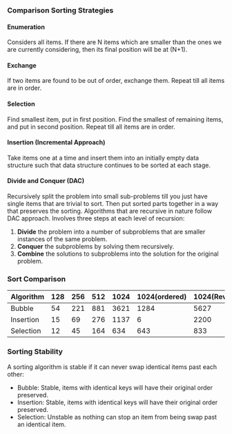 ### Comparison Sorting Strategies

#### Enumeration

Considers all items. If there are N items which are smaller than the ones we are currently considering, then its final position will be at (N+1).

#### Exchange

If two items are found to be out of order, exchange them. Repeat till all items are in order.

#### Selection

Find smallest item, put in first position. Find the smallest of remaining items, and put in second position. Repeat till all items are in order.

#### Insertion (Incremental Approach)

Take items one at a time and insert them into an initially empty data structure such that data structure continues to be sorted at each stage.

#### Divide and Conquer (DAC)

Recursively split the problem into small sub-problems till you just have single items that are trivial to sort. Then put sorted parts together in a way that preserves the sorting. Algorithms that are recursive in nature follow DAC approach. Involves three steps at each level of recursion:

1. **Divide** the problem into a number of subproblems that are smaller instances of the same problem.
2. **Conquer** the subproblems by solving them recursively.
3. **Combine** the solutions to subproblems into the solution for the original problem.

### Sort Comparison

| Algorithm | 128 | 256 | 512 | 1024 | 1024(ordered) | 1024(Reversed) | 2048  |
| --------- | --- | --- | --- | ---- | ------------- | -------------- | ----- |
| Bubble    | 54  | 221 | 881 | 3621 | 1284          | 5627           | 14497 |
| Insertion | 15  | 69  | 276 | 1137 | 6             | 2200           | 4536  |
| Selection | 12  | 45  | 164 | 634  | 643           | 833            | 2497  |

### Sorting Stability

A sorting algorithm is stable if it can never swap identical items past each other:

- Bubble: Stable, items with identical keys will have their original order preserved.
- Insertion: Stable, items with identical keys will have their original order preserved.
- Selection: Unstable as nothing can stop an item from being swap past an identical item.
